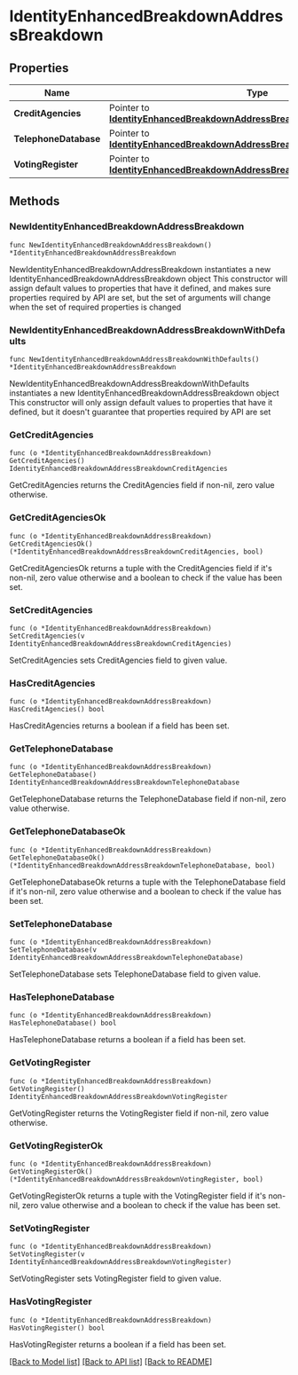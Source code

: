 # IdentityEnhancedBreakdownAddressBreakdown

## Properties

Name | Type | Description | Notes
------------ | ------------- | ------------- | -------------
**CreditAgencies** | Pointer to [**IdentityEnhancedBreakdownAddressBreakdownCreditAgencies**](IdentityEnhancedBreakdownAddressBreakdownCreditAgencies.md) |  | [optional] 
**TelephoneDatabase** | Pointer to [**IdentityEnhancedBreakdownAddressBreakdownTelephoneDatabase**](IdentityEnhancedBreakdownAddressBreakdownTelephoneDatabase.md) |  | [optional] 
**VotingRegister** | Pointer to [**IdentityEnhancedBreakdownAddressBreakdownVotingRegister**](IdentityEnhancedBreakdownAddressBreakdownVotingRegister.md) |  | [optional] 

## Methods

### NewIdentityEnhancedBreakdownAddressBreakdown

`func NewIdentityEnhancedBreakdownAddressBreakdown() *IdentityEnhancedBreakdownAddressBreakdown`

NewIdentityEnhancedBreakdownAddressBreakdown instantiates a new IdentityEnhancedBreakdownAddressBreakdown object
This constructor will assign default values to properties that have it defined,
and makes sure properties required by API are set, but the set of arguments
will change when the set of required properties is changed

### NewIdentityEnhancedBreakdownAddressBreakdownWithDefaults

`func NewIdentityEnhancedBreakdownAddressBreakdownWithDefaults() *IdentityEnhancedBreakdownAddressBreakdown`

NewIdentityEnhancedBreakdownAddressBreakdownWithDefaults instantiates a new IdentityEnhancedBreakdownAddressBreakdown object
This constructor will only assign default values to properties that have it defined,
but it doesn't guarantee that properties required by API are set

### GetCreditAgencies

`func (o *IdentityEnhancedBreakdownAddressBreakdown) GetCreditAgencies() IdentityEnhancedBreakdownAddressBreakdownCreditAgencies`

GetCreditAgencies returns the CreditAgencies field if non-nil, zero value otherwise.

### GetCreditAgenciesOk

`func (o *IdentityEnhancedBreakdownAddressBreakdown) GetCreditAgenciesOk() (*IdentityEnhancedBreakdownAddressBreakdownCreditAgencies, bool)`

GetCreditAgenciesOk returns a tuple with the CreditAgencies field if it's non-nil, zero value otherwise
and a boolean to check if the value has been set.

### SetCreditAgencies

`func (o *IdentityEnhancedBreakdownAddressBreakdown) SetCreditAgencies(v IdentityEnhancedBreakdownAddressBreakdownCreditAgencies)`

SetCreditAgencies sets CreditAgencies field to given value.

### HasCreditAgencies

`func (o *IdentityEnhancedBreakdownAddressBreakdown) HasCreditAgencies() bool`

HasCreditAgencies returns a boolean if a field has been set.

### GetTelephoneDatabase

`func (o *IdentityEnhancedBreakdownAddressBreakdown) GetTelephoneDatabase() IdentityEnhancedBreakdownAddressBreakdownTelephoneDatabase`

GetTelephoneDatabase returns the TelephoneDatabase field if non-nil, zero value otherwise.

### GetTelephoneDatabaseOk

`func (o *IdentityEnhancedBreakdownAddressBreakdown) GetTelephoneDatabaseOk() (*IdentityEnhancedBreakdownAddressBreakdownTelephoneDatabase, bool)`

GetTelephoneDatabaseOk returns a tuple with the TelephoneDatabase field if it's non-nil, zero value otherwise
and a boolean to check if the value has been set.

### SetTelephoneDatabase

`func (o *IdentityEnhancedBreakdownAddressBreakdown) SetTelephoneDatabase(v IdentityEnhancedBreakdownAddressBreakdownTelephoneDatabase)`

SetTelephoneDatabase sets TelephoneDatabase field to given value.

### HasTelephoneDatabase

`func (o *IdentityEnhancedBreakdownAddressBreakdown) HasTelephoneDatabase() bool`

HasTelephoneDatabase returns a boolean if a field has been set.

### GetVotingRegister

`func (o *IdentityEnhancedBreakdownAddressBreakdown) GetVotingRegister() IdentityEnhancedBreakdownAddressBreakdownVotingRegister`

GetVotingRegister returns the VotingRegister field if non-nil, zero value otherwise.

### GetVotingRegisterOk

`func (o *IdentityEnhancedBreakdownAddressBreakdown) GetVotingRegisterOk() (*IdentityEnhancedBreakdownAddressBreakdownVotingRegister, bool)`

GetVotingRegisterOk returns a tuple with the VotingRegister field if it's non-nil, zero value otherwise
and a boolean to check if the value has been set.

### SetVotingRegister

`func (o *IdentityEnhancedBreakdownAddressBreakdown) SetVotingRegister(v IdentityEnhancedBreakdownAddressBreakdownVotingRegister)`

SetVotingRegister sets VotingRegister field to given value.

### HasVotingRegister

`func (o *IdentityEnhancedBreakdownAddressBreakdown) HasVotingRegister() bool`

HasVotingRegister returns a boolean if a field has been set.


[[Back to Model list]](../README.md#documentation-for-models) [[Back to API list]](../README.md#documentation-for-api-endpoints) [[Back to README]](../README.md)


